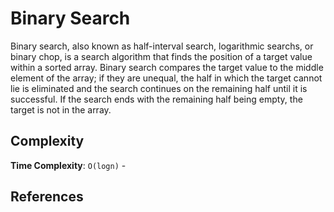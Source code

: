 # Binary Search

Binary search, also known as half-interval
search, logarithmic searchs, or binary chop, is a search algorithm
that finds the position of a target value within a sorted
array. Binary search compares the target value to the middle
element of the array; if they are unequal, the half in which
the target cannot lie is eliminated and the search continues
on the remaining half until it is successful. If the search
ends with the remaining half being empty, the target is not
in the array.

## Complexity

**Time Complexity**: `O(logn)` -

## References
